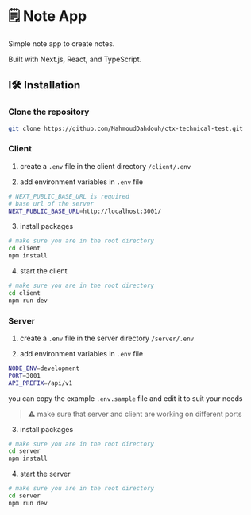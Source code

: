 # 🗒️ Note App

Simple note app to create notes.

Built with Next.js, React, and TypeScript.

## I🛠️ Installation

### Clone the repository

```bash
git clone https://github.com/MahmoudDahdouh/ctx-technical-test.git
```

### **Client**

1. create a `.env` file in the client directory
   `/client/.env`

2. add environment variables in `.env` file

```bash
# NEXT_PUBLIC_BASE_URL is required
# base url of the server
NEXT_PUBLIC_BASE_URL=http://localhost:3001/
```

3. install packages

```bash
# make sure you are in the root directory
cd client
npm install
```

4. start the client

```bash
# make sure you are in the root directory
cd client
npm run dev
```

### **Server**

1. create a `.env` file in the server directory
   `/server/.env`

2. add environment variables in `.env` file

```bash
NODE_ENV=development
PORT=3001
API_PREFIX=/api/v1
```

you can copy the example `.env.sample` file and edit it to suit your needs

> ⚠️ make sure that server and client are working on different ports

3. install packages

```bash
# make sure you are in the root directory
cd server
npm install
```

4. start the server

```bash
# make sure you are in the root directory
cd server
npm run dev
```
